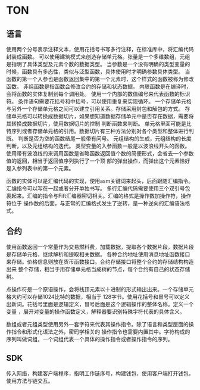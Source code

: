 # TON

## 语言

使用两个分号表示注释文本，使用花括号书写多行注释，在标准库中，将汇编代码封装成函数。
可以使用建筑模式来创造存储单元格。张量是一个多维数组，元组是指明了具体类型及元素个数的数据类型。
当参数是一个没有明确的类型变量的时候，函数具有多态性，类似与泛型函数，具体使用时才明确参数具体类型。
当函数的第一个入参也是函数返回集中的第一个元素时，这个样式的函数被称为修改函数。
非纯函数是指函数会修改合约的存储和状态数据。
内联函数是在编译时，会将函数的实体复制到每个调用处。
使用一个内部的数值编号来代表函数的标识符。
条件语句需要花括号和中括号，可以使用重复来实现循环。
一个存储单元格与另外一个存储单元格之间可以建立引用关系。存储采用封包和解包的方式。
存储单元格可以转换成数据切片，如果想知道数据存储单元中是否存在数据，需要将其转换成数据切片，使用数据切片的控制
判断函数来判断。
单元格里面可能是比特序列或者存储单元格的引用。数据切片有三种方法分别对各个类型和整体进行判断。
判断是否为空的函数结尾一般带有问号。
元组结构的生成，元组结构的长度判断，以及元组结构的迭代。
类型变量的入参函数一般是以波浪线开头的函数。
使用带有波浪线的来调用函数是省略函数返回值个数的简便形式，会省去一个参数值的返回，相当于返回值序列执行了一个顶
部的弹出操作，而弹出这个元素恰好是入参列表中的第一个元素。

函数的实体可以是汇编代码的实现，使用asm关键词来起头，后面跟随汇编指令。汇编指令可以写在一起或者分开单独书写。
多行汇编代码需要使用三个双引号包裹起来。汇编的指令与Fift汇编器密切相关。汇编的格式是操作数加操作符，操作符位于
操作数的后面，与正常的汇编格式发生了逆转，是一种逆向的汇编语法格式。

## 合约

使用函数返回一个常量作为交易燃料费，加载数据，提取各个数据片段，数据片段是存储单元格，继续解析和提取相关数据。
各种合约地址使用消息地址函数接口来存储。价格信息则放在货币函数接口。合约存储接口将整个合约的存储结构构造出来
整个存储，相当于用存储单元格当成树的节点，每个合约有自己的状态存储树。

点操作符是一个原语操作，会将栈顶元素以十进制的形式输出出来。一个存储单元格大约可以存储1024比特的数据，相当于
128字节。使用花括号和冒号可以定义出新词。花括号里面是逻辑定义，冒号后面是这个逻辑操作的整体名称。定义一个变量
，展开对变量的操作函数定义，解释器要识别特殊字符代表的具体含义。

数组或者元组类型使用另外一套字符来代表其操作指令。除了语言和类型层面的操作指令和形式化语法之外，密码学相关的
操作指令也需要内置其中。字符构成的序列叫做词组，一个词组代表一个具体的操作指令或者操作指令的序列。

## SDK

传入网络，构建客户端程序，指明工作链序号，构建钱包，使用客户端打开钱包，使用方法与链交互。

